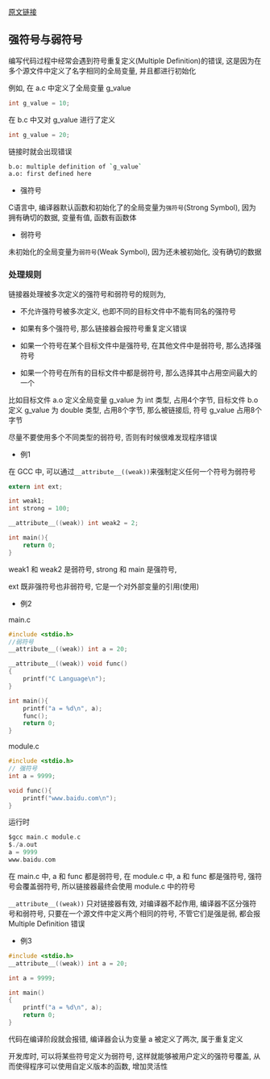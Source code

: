 <!--
 * @Description: 
 * @Version: 1.0
 * @Author: daLao
 * @Email: dalao@xxx.com
 * @Date: 2022-10-04 19:25:40
 * @LastEditors: daLao
 * @LastEditTime: 2022-10-27 18:02:46
-->

[原文链接](https://www.cnblogs.com/zjuhaohaoxuexi/p/16221088.html)

## 强符号与弱符号

编写代码过程中经常会遇到符号重复定义(Multiple Definition)的错误, 这是因为在多个源文件中定义了名字相同的全局变量, 并且都进行初始化

例如, 在 a.c 中定义了全局变量 g_value

```c
int g_value = 10;
```
在 b.c 中又对 g_value 进行了定义

```c
int g_value = 20;
```

链接时就会出现错误

```sh
b.o: multiple definition of `g_value`
a.o: first defined here
```

- 强符号

C语言中, 编译器默认函数和初始化了的全局变量为`强符号`(Strong Symbol), 因为拥有确切的数据, 变量有值, 函数有函数体


- 弱符号

未初始化的全局变量为`弱符号`(Weak Symbol), 因为还未被初始化, 没有确切的数据


### 处理规则

链接器处理被多次定义的强符号和弱符号的规则为,

- 不允许强符号被多次定义, 也即不同的目标文件中不能有同名的强符号

- 如果有多个强符号, 那么链接器会报符号重复定义错误

- 如果一个符号在某个目标文件中是强符号, 在其他文件中是弱符号, 那么选择强符号

- 如果一个符号在所有的目标文件中都是弱符号, 那么选择其中占用空间最大的一个

比如目标文件 a.o 定义全局变量 g_value 为 int 类型, 占用4个字节, 目标文件 b.o 定义 g_value 为 double 类型, 占用8个字节, 那么被链接后, 符号 g_value 占用8个字节

尽量不要使用多个不同类型的弱符号, 否则有时候很难发现程序错误


- 例1

在 GCC 中, 可以通过`__attribute__((weak))`来强制定义任何一个符号为弱符号

```c
extern int ext;

int weak1;
int strong = 100;

__attribute__((weak)) int weak2 = 2;

int main(){
    return 0;
}
```

weak1 和 weak2 是弱符号, strong 和 main 是强符号, 

ext 既非强符号也非弱符号, 它是一个对外部变量的引用(使用)

- 例2

main.c

```c
#include <stdio.h>
//弱符号
__attribute__((weak)) int a = 20;

__attribute__((weak)) void func()
{
    printf("C Language\n");
}

int main(){
    printf("a = %d\n", a);
    func();
    return 0;
}
```
module.c

```c
#include <stdio.h>
// 强符号
int a = 9999;

void func(){
    printf("www.baidu.com\n");
}
```

运行时

```c
$gcc main.c module.c
$./a.out
a = 9999
www.baidu.com
```

在 main.c 中, a 和 func 都是弱符号, 在 module.c 中, a 和 func 都是强符号, 强符号会覆盖弱符号, 所以链接器最终会使用 module.c 中的符号

`__attribute__((weak))` 只对链接器有效, 对编译器不起作用, 编译器不区分强符号和弱符号, 只要在一个源文件中定义两个相同的符号, 不管它们是强是弱, 都会报Multiple Definition 错误

- 例3

```c
#include <stdio.h>
__attribute__((weak)) int a = 20;

int a = 9999;

int main()
{
    printf("a = %d\n", a);
    return 0;
}
```

代码在编译阶段就会报错, 编译器会认为变量 a 被定义了两次, 属于重复定义


开发库时, 可以将某些符号定义为弱符号, 这样就能够被用户定义的强符号覆盖, 从而使得程序可以使用自定义版本的函数, 增加灵活性